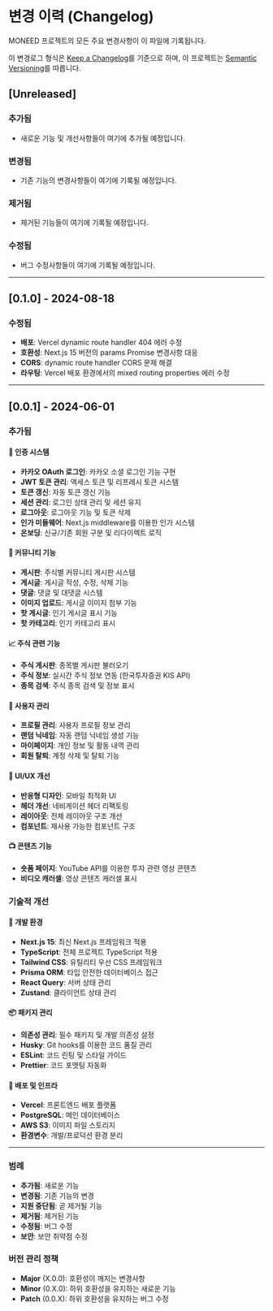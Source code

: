 # 변경 이력 (Changelog)

MONEED 프로젝트의 모든 주요 변경사항이 이 파일에 기록됩니다.

이 변경로그 형식은 [Keep a Changelog](https://keepachangelog.com/ko-KR/1.0.0/)를 기준으로 하며,
이 프로젝트는 [Semantic Versioning](https://semver.org/spec/v2.0.0.html)를 따릅니다.

## [Unreleased]

### 추가됨

- 새로운 기능 및 개선사항들이 여기에 추가될 예정입니다.

### 변경됨

- 기존 기능의 변경사항들이 여기에 기록될 예정입니다.

### 제거됨

- 제거된 기능들이 여기에 기록될 예정입니다.

### 수정됨

- 버그 수정사항들이 여기에 기록될 예정입니다.

---

## [0.1.0] - 2024-08-18

### 수정됨

- **배포**: Vercel dynamic route handler 404 에러 수정
- **호환성**: Next.js 15 버전의 params Promise 변경사항 대응
- **CORS**: dynamic route handler CORS 문제 해결
- **라우팅**: Vercel 배포 환경에서의 mixed routing properties 에러 수정

---

## [0.0.1] - 2024-06-01

### 추가됨

#### 🔐 인증 시스템

- **카카오 OAuth 로그인**: 카카오 소셜 로그인 기능 구현
- **JWT 토큰 관리**: 액세스 토큰 및 리프레시 토큰 시스템
- **토큰 갱신**: 자동 토큰 갱신 기능
- **세션 관리**: 로그인 상태 관리 및 세션 유지
- **로그아웃**: 로그아웃 기능 및 토큰 삭제
- **인가 미들웨어**: Next.js middleware를 이용한 인가 시스템
- **온보딩**: 신규/기존 회원 구분 및 리다이렉트 로직

#### 👥 커뮤니티 기능

- **게시판**: 주식별 커뮤니티 게시판 시스템
- **게시글**: 게시글 작성, 수정, 삭제 기능
- **댓글**: 댓글 및 대댓글 시스템
- **이미지 업로드**: 게시글 이미지 첨부 기능
- **핫 게시글**: 인기 게시글 표시 기능
- **핫 카테고리**: 인기 카테고리 표시

#### 📈 주식 관련 기능

- **주식 게시판**: 종목별 게시판 불러오기
- **주식 정보**: 실시간 주식 정보 연동 (한국투자증권 KIS API)
- **종목 검색**: 주식 종목 검색 및 정보 표시

#### 👤 사용자 관리

- **프로필 관리**: 사용자 프로필 정보 관리
- **랜덤 닉네임**: 자동 랜덤 닉네임 생성 기능
- **마이페이지**: 개인 정보 및 활동 내역 관리
- **회원 탈퇴**: 계정 삭제 및 탈퇴 기능

#### 🎨 UI/UX 개선

- **반응형 디자인**: 모바일 최적화 UI
- **헤더 개선**: 네비게이션 헤더 리팩토링
- **레이아웃**: 전체 레이아웃 구조 개선
- **컴포넌트**: 재사용 가능한 컴포넌트 구조

#### 📺 콘텐츠 기능

- **숏폼 페이지**: YouTube API를 이용한 투자 관련 영상 콘텐츠
- **비디오 캐러셀**: 영상 콘텐츠 캐러셀 표시

### 기술적 개선

#### 🔧 개발 환경

- **Next.js 15**: 최신 Next.js 프레임워크 적용
- **TypeScript**: 전체 프로젝트 TypeScript 적용
- **Tailwind CSS**: 유틸리티 우선 CSS 프레임워크
- **Prisma ORM**: 타입 안전한 데이터베이스 접근
- **React Query**: 서버 상태 관리
- **Zustand**: 클라이언트 상태 관리

#### 📦 패키지 관리

- **의존성 관리**: 필수 패키지 및 개발 의존성 설정
- **Husky**: Git hooks를 이용한 코드 품질 관리
- **ESLint**: 코드 린팅 및 스타일 가이드
- **Prettier**: 코드 포맷팅 자동화

#### 🚀 배포 및 인프라

- **Vercel**: 프론트엔드 배포 플랫폼
- **PostgreSQL**: 메인 데이터베이스
- **AWS S3**: 이미지 파일 스토리지
- **환경변수**: 개발/프로덕션 환경 분리

---

### 범례

- **추가됨**: 새로운 기능
- **변경됨**: 기존 기능의 변경
- **지원 중단됨**: 곧 제거될 기능
- **제거됨**: 제거된 기능
- **수정됨**: 버그 수정
- **보안**: 보안 취약점 수정

### 버전 관리 정책

- **Major** (X.0.0): 호환성이 깨지는 변경사항
- **Minor** (0.X.0): 하위 호환성을 유지하는 새로운 기능
- **Patch** (0.0.X): 하위 호환성을 유지하는 버그 수정
